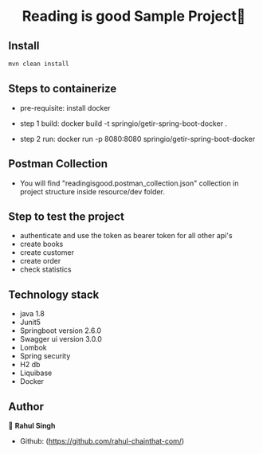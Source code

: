 <h1 align="center">Reading is good Sample Project👋</h1>

## Install

```sh
mvn clean install
```
## Steps to containerize

* pre-requisite: install docker

* step 1 build: docker build -t springio/getir-spring-boot-docker .

* step 2 run: docker run -p 8080:8080 springio/getir-spring-boot-docker

## Postman Collection

* You will find "readingisgood.postman_collection.json" collection in project structure inside resource/dev folder.

## Step to test the project
* authenticate and use the token as bearer token for all other api's 
* create books
* create customer
* create order
* check statistics

## Technology stack

* java 1.8
* Junit5
* Springboot version 2.6.0
* Swagger ui version 3.0.0
* Lombok
* Spring security
* H2 db
* Liquibase
* Docker

## Author

👤 **Rahul Singh**
* Github: (https://github.com/rahul-chainthat-com/)
